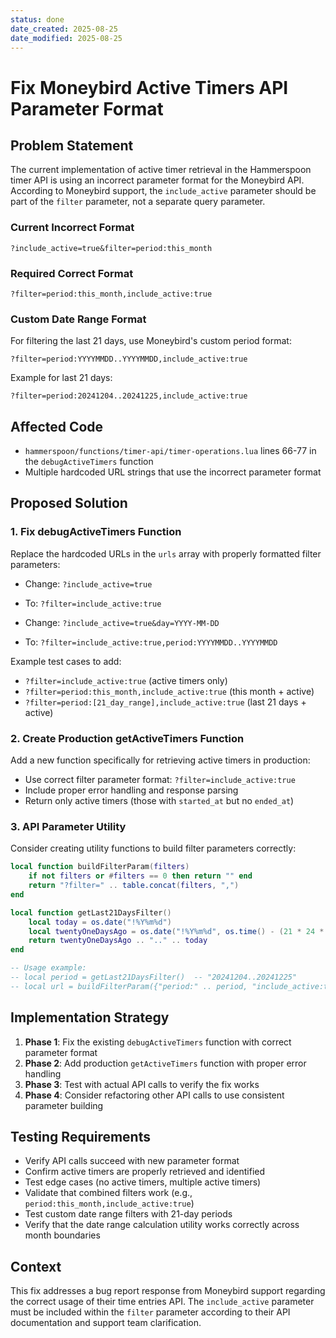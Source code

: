 ```yaml
---
status: done
date_created: 2025-08-25
date_modified: 2025-08-25
---
```


# Fix Moneybird Active Timers API Parameter Format

## Problem Statement

The current implementation of active timer retrieval in the Hammerspoon timer API is using an incorrect parameter format for the Moneybird API. According to Moneybird support, the `include_active` parameter should be part of the `filter` parameter, not a separate query parameter.

### Current Incorrect Format
```
?include_active=true&filter=period:this_month
```

### Required Correct Format
```
?filter=period:this_month,include_active:true
```

### Custom Date Range Format
For filtering the last 21 days, use Moneybird's custom period format:
```
?filter=period:YYYYMMDD..YYYYMMDD,include_active:true
```

Example for last 21 days:
```
?filter=period:20241204..20241225,include_active:true
```

## Affected Code

- `hammerspoon/functions/timer-api/timer-operations.lua` lines 66-77 in the `debugActiveTimers` function
- Multiple hardcoded URL strings that use the incorrect parameter format

## Proposed Solution

### 1. Fix debugActiveTimers Function
Replace the hardcoded URLs in the `urls` array with properly formatted filter parameters:

- Change: `?include_active=true` 
- To: `?filter=include_active:true`

- Change: `?include_active=true&day=YYYY-MM-DD`
- To: `?filter=include_active:true,period:YYYYMMDD..YYYYMMDD`

Example test cases to add:
- `?filter=include_active:true` (active timers only)
- `?filter=period:this_month,include_active:true` (this month + active)
- `?filter=period:[21_day_range],include_active:true` (last 21 days + active)

### 2. Create Production getActiveTimers Function
Add a new function specifically for retrieving active timers in production:
- Use correct filter parameter format: `?filter=include_active:true`
- Include proper error handling and response parsing
- Return only active timers (those with `started_at` but no `ended_at`)

### 3. API Parameter Utility
Consider creating utility functions to build filter parameters correctly:
```lua
local function buildFilterParam(filters)
    if not filters or #filters == 0 then return "" end
    return "?filter=" .. table.concat(filters, ",")
end

local function getLast21DaysFilter()
    local today = os.date("!%Y%m%d")
    local twentyOneDaysAgo = os.date("!%Y%m%d", os.time() - (21 * 24 * 60 * 60))
    return twentyOneDaysAgo .. ".." .. today
end

-- Usage example:
-- local period = getLast21DaysFilter()  -- "20241204..20241225"
-- local url = buildFilterParam({"period:" .. period, "include_active:true"})
```

## Implementation Strategy

1. **Phase 1**: Fix the existing `debugActiveTimers` function with correct parameter format
2. **Phase 2**: Add production `getActiveTimers` function with proper error handling
3. **Phase 3**: Test with actual API calls to verify the fix works
4. **Phase 4**: Consider refactoring other API calls to use consistent parameter building

## Testing Requirements

- Verify API calls succeed with new parameter format
- Confirm active timers are properly retrieved and identified
- Test edge cases (no active timers, multiple active timers)
- Validate that combined filters work (e.g., `period:this_month,include_active:true`)
- Test custom date range filters with 21-day periods
- Verify that the date range calculation utility works correctly across month boundaries

## Context

This fix addresses a bug report response from Moneybird support regarding the correct usage of their time entries API. The `include_active` parameter must be included within the `filter` parameter according to their API documentation and support team clarification.